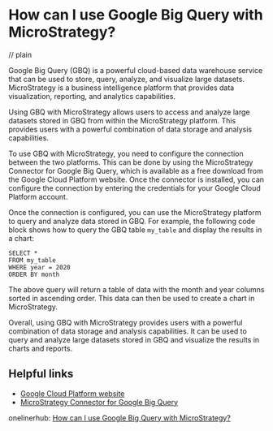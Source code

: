 # How can I use Google Big Query with MicroStrategy?
// plain

Google Big Query (GBQ) is a powerful cloud-based data warehouse service that can be used to store, query, analyze, and visualize large datasets. MicroStrategy is a business intelligence platform that provides data visualization, reporting, and analytics capabilities.

Using GBQ with MicroStrategy allows users to access and analyze large datasets stored in GBQ from within the MicroStrategy platform. This provides users with a powerful combination of data storage and analysis capabilities.

To use GBQ with MicroStrategy, you need to configure the connection between the two platforms. This can be done by using the MicroStrategy Connector for Google Big Query, which is available as a free download from the Google Cloud Platform website. Once the connector is installed, you can configure the connection by entering the credentials for your Google Cloud Platform account.

Once the connection is configured, you can use the MicroStrategy platform to query and analyze data stored in GBQ. For example, the following code block shows how to query the GBQ table `my_table` and display the results in a chart:

```
SELECT *
FROM my_table
WHERE year = 2020
ORDER BY month
```

The above query will return a table of data with the month and year columns sorted in ascending order. This data can then be used to create a chart in MicroStrategy.

Overall, using GBQ with MicroStrategy provides users with a powerful combination of data storage and analysis capabilities. It can be used to query and analyze large datasets stored in GBQ and visualize the results in charts and reports.

## Helpful links
- [Google Cloud Platform website](https://cloud.google.com/)
- [MicroStrategy Connector for Google Big Query](https://www.microstrategy.com/products/connectors/google-bigquery)

onelinerhub: [How can I use Google Big Query with MicroStrategy?](https://onelinerhub.com/google-big-query/how-can-i-use-google-big-query-with-microstrategy)